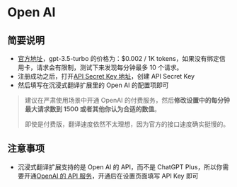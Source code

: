 # Open AI

## 简要说明

- [官方地址](https://openai.com/api/)，gpt-3.5-turbo 的价格为：$0.002 / 1K tokens，如果没有绑定信用卡，请求会有限制，测试下来发现每分钟最多 10 个请求。
- 注册成功之后，打开[API Secret Key 地址](https://platform.openai.com/account/api-keys)，创建 API Secret Key
- 然后填写在沉浸式翻译扩展里的 Open AI 的配置项即可

> 建议在严肃使用场景中开通 OpenAI 的付费服务，然后**修改设置中的每分钟最大请求数到 1500 或者其他你认为合适的数值**。
>
> 即使是付费版，翻译速度依然不太理想，因为官方的接口速度确实挺慢的。

## 注意事项

- 沉浸式翻译扩展支持的是 Open AI 的 API，而不是 ChatGPT Plus，所以你需要开通[OpenAI 的 API 服务](https://openai.com/api/)，开通后在设置页面填写 API Key 即可
